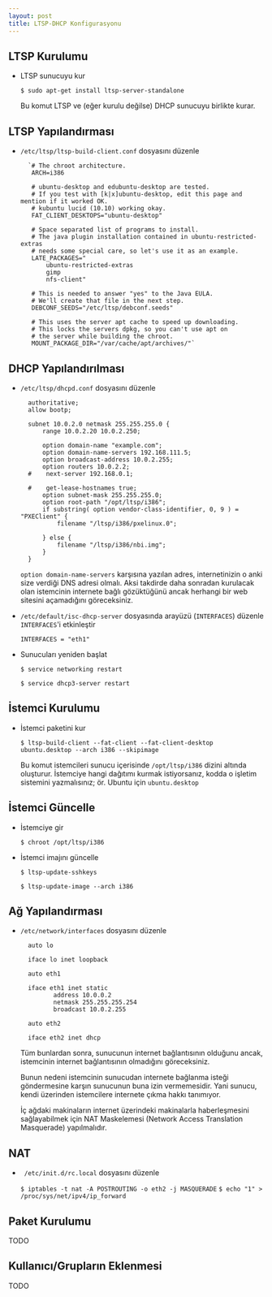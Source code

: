 ```yaml
---
layout: post
title: LTSP-DHCP Konfigurasyonu
---
```



##  LTSP Kurulumu

- LTSP sunucuyu kur

  `$ sudo apt-get install ltsp-server-standalone`

  Bu komut LTSP ve (eğer kurulu değilse) DHCP sunucuyu birlikte kurar.

## LTSP Yapılandırması

- `/etc/ltsp/ltsp-build-client.conf` dosyasını düzenle
        
        `# The chroot architecture.
         ARCH=i386

         # ubuntu-desktop and edubuntu-desktop are tested.
         # If you test with [k|x]ubuntu-desktop, edit this page and mention if it worked OK.
         # kubuntu lucid (10.10) working okay.
         FAT_CLIENT_DESKTOPS="ubuntu-desktop"

         # Space separated list of programs to install.
         # The java plugin installation contained in ubuntu-restricted-extras
         # needs some special care, so let's use it as an example.
         LATE_PACKAGES="
             ubuntu-restricted-extras
             gimp
             nfs-client"

         # This is needed to answer "yes" to the Java EULA.
         # We'll create that file in the next step.
         DEBCONF_SEEDS="/etc/ltsp/debconf.seeds"

         # This uses the server apt cache to speed up downloading.
         # This locks the servers dpkg, so you can't use apt on
         # the server while building the chroot.
         MOUNT_PACKAGE_DIR="/var/cache/apt/archives/"`

## DHCP Yapılandırılması

- `/etc/ltsp/dhcpd.conf` dosyasını düzenle

          
        authoritative;
        allow bootp;

        subnet 10.0.2.0 netmask 255.255.255.0 {
            range 10.0.2.20 10.0.2.250;

            option domain-name "example.com";
            option domain-name-servers 192.168.111.5;
            option broadcast-address 10.0.2.255;
            option routers 10.0.2.2;
        #    next-server 192.168.0.1;

        #    get-lease-hostnames true;
            option subnet-mask 255.255.255.0;
            option root-path "/opt/ltsp/i386";
            if substring( option vendor-class-identifier, 0, 9 ) = "PXEClient" {
                filename "/ltsp/i386/pxelinux.0";

            } else {
                filename "/ltsp/i386/nbi.img";
            }
        }
  

  `option domain-name-servers` karşısına yazılan adres, internetinizin o anki
  size verdiği DNS adresi olmalı. Aksi takdirde daha sonradan kurulacak olan
  istemcinin internete bağlı gözüktüğünü ancak herhangi bir web sitesini
  açamadığını göreceksiniz.

- `/etc/default/isc-dhcp-server` dosyasında arayüzü (`INTERFACES`) düzenle
  `INTERFACES`'i etkinleştir

  ```
  INTERFACES = "eth1"
  ```

- Sunucuları yeniden başlat

  ```
  $ service networking restart

  $ service dhcp3-server restart
  ```

## İstemci Kurulumu

- İstemci paketini kur

  ```
  $ ltsp-build-client --fat-client --fat-client-desktop ubuntu.desktop --arch i386 --skipimage
  ```

  Bu komut istemcileri sunucu içerisinde `/opt/ltsp/i386` dizini altında
  oluşturur.  İstemciye hangi dağıtımı kurmak istiyorsanız, kodda o işletim
  sistemini yazmalısınız; ör. Ubuntu için `ubuntu.desktop`


## İstemci Güncelle

- İstemciye gir
  
  `$ chroot /opt/ltsp/i386`

- İstemci imajını güncelle

  `$ ltsp-update-sshkeys`
  
  `$ ltsp-update-image --arch i386`

## Ağ Yapılandırması

- `/etc/network/interfaces` dosyasını düzenle

                          
        auto lo

        iface lo inet loopback

        auto eth1

        iface eth1 inet static
               address 10.0.0.2
               netmask 255.255.255.254
               broadcast 10.0.2.255

        auto eth2

        iface eth2 inet dhcp
  

  Tüm bunlardan sonra, sunucunun internet bağlantısının olduğunu ancak,
  istemcinin internet bağlantısının olmadığını göreceksiniz.

  Bunun nedeni istemcinin sunucudan internete bağlanma isteği göndermesine
  karşın sunucunun buna izin vermemesidir. Yani sunucu, kendi üzerinden
  istemcilere internete çıkma hakkı tanımıyor.

  İç ağdaki makinaların internet üzerindeki makinalarla haberleşmesini
  sağlayabilmek için NAT Maskelemesi (Network Access Translation Masquerade)
  yapılmalıdır.

## NAT

- ` /etc/init.d/rc.local` dosyasını düzenle

  
  `$ iptables -t nat -A POSTROUTING -o eth2 -j MASQUERADE`
  `$ echo "1" > /proc/sys/net/ipv4/ip_forward`



## Paket Kurulumu

TODO

## Kullanıcı/Grupların Eklenmesi

TODO

